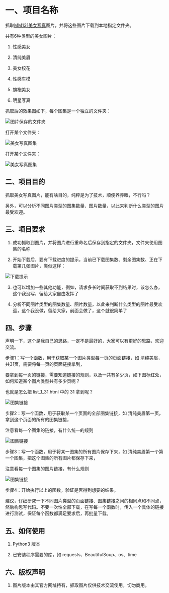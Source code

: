 # 一、项目名称

抓取[MM131美女写真](http://www.mm131.com/)图片，并将这些图片下载到本地指定文件夹。

共有6种类型的美女图片：

1. 性感美女

2. 清纯美眉

3. 美女校花

4. 性感车模

5. 旗袍美女

6. 明星写真

抓取后的效果图如下，每个图集是一个独立的文件夹：

![图片保存的文件夹](/image/pic1.jpg)

打开某个文件夹：

![美女写真图集](/image/pic2.jpg)

打开某个文件夹：

![美女写真图集](/image/pic3.jpg)

## 二、项目目的

抓取美女写真图片，能有啥目的，纯粹是为了技术，顺便养养眼，不行吗？

另外，可以分析不同图片类型的图集数量、图片数量，以此来判断什么类型的图片最受欢迎。

## 三、项目要求

1. 成功抓取到图片，并将图片进行重命名后保存到指定的文件夹，文件夹使用图集的名称

2. 开始下载后，要有下载进度的提示，当前已下载图集数、剩余图集数、正在下载第几张图片，类似这样：

![下载提示](/image/pic4.jpeg)

3. 也可以增加一些其他功能，例如，请求多长时间获取不到结果时，该怎么办，这个我没写，留给大家自由发挥了

4. 分析不同图片类型的图集数量、图片数量，以此来判断什么类型的图片最受欢迎，这个我没做，留给大家，前面会做了，这个就很简单了

## 四、步骤

声明一下，这个是我自己的思路，一定不是最好的，大家可以有更好的思路，欢迎交流。

步骤1：写一个函数，用于获取某一个图片类型每一页的页面链接，如 清纯美眉，共31页，需要将每一页的页面链接拿到，

要拿到每一页的链接，需要知道链接的规则，以及一共有多少页，如下图标红处，如何知道某个图片类型共有多少页呢？

也就是怎么把 list_1_31.html 中的 31 拿到呢？

![图集链接](/image/pic5.jpeg)

步骤2：写一个函数，用于获取某一个页面的全部图集链接，如 清纯美眉第一页，拿到这个页面的所有的图集链接，

注意看每一个图集的链接，有什么统一的规则

![图集链接](/image/pic6.jpeg)

步骤3：写一个函数，用于将某一图集的所有图片保存下来，如 清纯美眉第一个第一个图集，把这个图集的所有图片都保存下来，

注意看每一个图集的图片链接，有什么规则

![图集链接](/image/pic7.jpeg)

步骤4：开始执行以上的函数，验证是否得到想要的结果。

建议，仔细研究一下不同图片类型的页面链接、图集链接之间的相同点和不同点，然后构思写代码。不要一次性全部下载，在写每一个函数时，传入一个具体的链接进行测试，保证每个函数都满足要求后，再批量下载。

## 五、如何使用

1. Python3 版本

2. 已安装程序需要的库，如 requests、BeautifulSoup、os、time

## 六、版权声明

1. 图片版本由其官方网址持有，抓取图片仅供技术交流使用，切勿商用。


